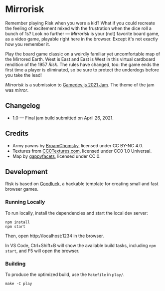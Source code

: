 # Mirrorisk

Remember playing Risk when you were a kid? What if you could recreate the feeling of excitement mixed with the frustration when the dice roll a bunch of 1s? Look no further — _Mirrorisk_ is your (not) favorite board game, as a video game, playable right here in the browser. Except it's not exactly how you remember it.

Play the board game classic on a weirdly familiar yet uncomfortable map of the Mirrored Earth. West is East and East is West in this virtual cardboard rendition of the 1957 _Risk_. The rules have changed, too: the game ends the first time a player is eliminated, so be sure to protect the underdogs before you take the lead!

_Mirrorisk_ is a submission to [Gamedev.js 2021 Jam](https://itch.io/jam/gamedevjs-2021/rate/1014384). The theme of the jam was _mirror_.

## Changelog

- 1.0 — Final jam build submitted on April 26, 2021.

## Credits

- Army pawns by [BroamChomsky](https://www.thingiverse.com/thing:239075), licensed under CC BY-NC 4.0.
- Textures from [CC0Textures.com](https://cc0textures.com/), licensed under CC0 1.0 Universal.
- Map by [gappyfacets](https://www.blendswap.com/blend/14040), licensed under CC 0.

## Development

Risk is based on [Goodluck](https://github.com/piesku/goodluck), a hackable template for creating small and fast browser games.

### Running Locally

To run locally, install the dependencies and start the local dev server:

    npm install
    npm start

Then, open http://localhost:1234 in the browser.

In VS Code, Ctrl+Shift+B will show the available build tasks, including `npm start`, and F5 will open the browser.

### Building

To produce the optimized build, use the `Makefile` in `play/`.

    make -C play
